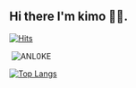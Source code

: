 ## Hi there I'm kimo 🖤❕.


[![Hits](https://hits.seeyoufarm.com/api/count/incr/badge.svg?url=https%3A%2F%2Fgithub.com%2FANL0KE&count_bg=%231EE510&title_bg=%23555555&icon=&icon_color=%23931414&title=account+views&edge_flat=false)](https://hits.seeyoufarm.com)


<p>&nbsp;<img align="center" src="https://github-readme-stats.vercel.app/api?username=ANL0KE&show_icons=true&theme=tokyonight&locale=en" alt="ANL0KE" /></p>

[![Top Langs](https://github-readme-stats.vercel.app/api/top-langs/?username=ANL0KE&layout=compact&theme=cobalt)](https://github.com/ANL0KE)
